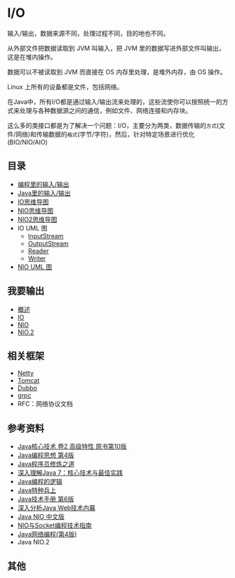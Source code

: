 #   I/O

输入/输出，数据来源不同，处理过程不同，目的地也不同。

从外部文件把数据读取到 JVM 叫输入，把 JVM 里的数据写进外部文件叫输出，这是在堆内操作。

数据可以不被读取到 JVM 而直接在 OS 内存里处理，是堆外内存，由 OS 操作。

Linux 上所有的设备都是文件，包括网络。

在Java中，所有I/O都是通过输入/输出流来处理的，这些流使你可以按照统一的方式来处理与各种数据源之间的通信，例如文件、网络连接和内存块。

这么多的类接口都是为了解决一个问题：I/O，主要分为两类，数据传输的`方式`(文件/网络)和传输数据的`格式`(字节/字符)，然后，针对特定场景进行优化(BIO/NIO/AIO)



##  目录
-   [编程里的输入/输出](http://assets.processon.com/chart_image/5de475dae4b0d1f8f2c71681.png)
-   [Java里的输入/输出](http://assets.processon.com/chart_image/5ba305fce4b0534c9be411a6.png)
-   [IO思维导图](http://assets.processon.com/chart_image/5df5c25be4b004cc9a304392.png)
-   [NIO思维导图](http://assets.processon.com/chart_image/5df5c31ae4b0cfc88c3831c0.png)
-   [NIO2思维导图](http://assets.processon.com/chart_image/5df5c378e4b06f5f145b8be2.png)
-   IO UML 图
    -   [InputStream](http://assets.processon.com/chart_image/5df5ca0fe4b06f5f145b92c3.png)
    -   [OutputStream](http://assets.processon.com/chart_image/5dfa41ebe4b010171a4c8665.png)
    -   [Reader](http://assets.processon.com/chart_image/5dfb7b90e4b0fa593e07d4f1.png)
    -   [Writer](http://assets.processon.com/chart_image/5dfb7f06e4b06c8b0bb66673.png)
-   [NIO UML 图](http://assets.processon.com/chart_image/5dfe1404e4b0250e8ae62d94.png)


##  我要输出
-   [概述](bbb/README.md)
-   [IO](bbb/101x.md)
-   [NIO](bbb/201x.md)
-   [NIO.2](bbb/301x.md)


##  相关框架
-   [Netty](https://netty.io/)
-   [Tomcat](http://tomcat.apache.org/)
-   [Dubbo](http://dubbo.apache.org/zh-cn/index.html)
-   [grpc](https://grpc.io/)
-   RFC：网络协议文档


##  参考资料
-   [Java核心技术 卷2 高级特性 原书第10版](books/b001/README.md)
-   [Java编程思想 第4版](books/b002/README.md)
-   [Java程序员修炼之道](books/b003/README.md)
-   [深入理解Java 7：核心技术与最佳实践](books/b004/README.md)
-   [Java编程的逻辑](books/b005/README.md)
-   [Java特种兵上](books/b006/README.md)
-   [Java技术手册 第6版](books/b007/README.md)
-   [深入分析Java Web技术内幕](books/b008/README.md)
-   [Java NIO 中文版](books/b009/README.md)
-   [NIO与Socket编程技术指南](books/b010/README.md)
-   [Java网络编程(第4版)](books/b011/README.md)
-   Java NIO.2


##  其他
